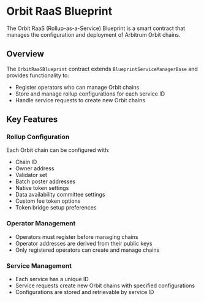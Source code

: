 # Orbit RaaS Blueprint

The Orbit RaaS (Rollup-as-a-Service) Blueprint is a smart contract that manages the configuration and deployment of Arbitrum Orbit chains.

## Overview

The `OrbitRaaSBlueprint` contract extends `BlueprintServiceManagerBase` and provides functionality to:

- Register operators who can manage Orbit chains
- Store and manage rollup configurations for each service ID
- Handle service requests to create new Orbit chains

## Key Features

### Rollup Configuration
Each Orbit chain can be configured with:
- Chain ID
- Owner address
- Validator set
- Batch poster addresses  
- Native token settings
- Data availability committee settings
- Custom fee token options
- Token bridge setup preferences

### Operator Management
- Operators must register before managing chains
- Operator addresses are derived from their public keys
- Only registered operators can create and manage chains

### Service Management 
- Each service has a unique ID
- Service requests create new Orbit chains with specified configurations
- Configurations are stored and retrievable by service ID
